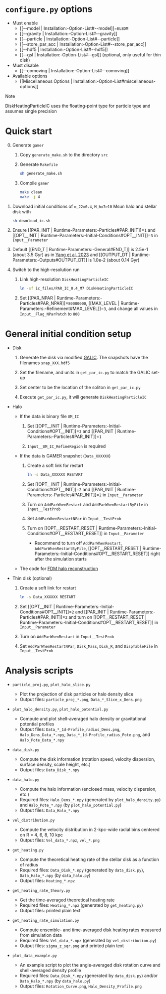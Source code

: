 # `configure.py` options
- Must enable
   - [[--model | Installation:-Option-List#--model]]=`ELBDM`
   - [[--gravity | Installation:-Option-List#--gravity]]
   - [[--particle | Installation:-Option-List#--particle]]
   - [[--store_par_acc | Installation:-Option-List#--store_par_acc]]
   - [[--hdf5 | Installation:-Option-List#--hdf5]]
   - [[--gsl | Installation:-Option-List#--gsl]] (optional, only useful for thin disk)
- Must disable
   - [[--comoving | Installation:-Option-List#--comoving]]
- Available options
   - [[Miscellaneous Options | Installation:-Option-List#miscellaneous-options]]

> [!NOTE]
> DiskHeatingParticleIC uses the floating-point type for particle type and assumes single precision

# Quick start
0. Generate `gamer`

   1. Copy `generate_make.sh` to the directory `src`

   2. Generate `Makefile`
      ```bash
      sh generate_make.sh
      ```

   3. Compile `gamer`
      ```bash
      make clean
      make -j 4
      ```

1. Download initial conditions of `m_22=0.4`, `M_h=7e10` Msun halo and stellar disk with
   ```bash
   sh download_ic.sh
   ```

2. Ensure [[PAR_INIT | Runtime-Parameters:-Particles#PAR_INIT]]=`1` and [[OPT__INIT | Runtime-Parameters:-Initial-Conditions#OPT__INIT]]=`3` in `Input__Parameter`

3. Default [[END_T | Runtime-Parameters:-General#END_T]] is 2.5e-1 (about 3.5 Gyr) as in [Yang et al. 2023](https://doi.org/10.1093/mnras/stae793) and [[OUTPUT_DT | Runtime-Parameters:-Outputs#OUTPUT_DT]] is 1.0e-2 (about 0.14 Gyr)

4. Switch to the high-resolution run

   1. Link high-resolution `DiskHeatingParticleIC`
      ```bash
      ln -sf ic_files/PAR_IC_0.4_M7 DiskHeatingParticleIC
      ```

   2. Set [[PAR_NPAR | Runtime-Parameters:-Particles#PAR_NPAR]]=`80000000`, [[MAX_LEVEL | Runtime-Parameters:-Refinement#MAX_LEVEL]]=`3`, and change all values in `Input__Flag_NParPatch` to `800`


# General initial condition setup
- Disk

   1. Generate the disk via modified [GALIC](https://github.com/HsunYeong/GALIC.git).
      The snapshots have the filenames `snap_XXX.hdf5`

   2. Set the filename, and units in `get_par_ic.py` to match the GALIC set-up

   3. Set center to be the location of the soliton in `get_par_ic.py`

   4. Execute `get_par_ic.py`, it will generate `DiskHeatingParticleIC`

- Halo

   - If the data is binary file `UM_IC`

      1. Set [[OPT__INIT | Runtime-Parameters:-Initial-Conditions#OPT__INIT]]=`3` and [[PAR_INIT | Runtime-Parameters:-Particles#PAR_INIT]]=`1`

      2. `Input__UM_IC_RefineRegion` is required

   - If the data is GAMER snapshot (`Data_XXXXXX`)

      1. Create a soft link for restart
         ```bash
         ln -s Data_XXXXXX RESTART
         ```

      2. Set [[OPT__INIT | Runtime-Parameters:-Initial-Conditions#OPT__INIT]]=`2` and [[PAR_INIT | Runtime-Parameters:-Particles#PAR_INIT]]=`2` in `Input__Parameter`

      3. Turn on `AddParWhenRestart` and `AddParWhenRestartByFile` in `Input__TestProb`

      4. Set `AddParWhenRestartNPar` in `Input__TestProb`

      5. Turn on [[OPT__RESTART_RESET | Runtime-Parameters:-Initial-Conditions#OPT__RESTART_RESET]] in `Input__Parameter`
         - Recommend to turn off `AddParWhenRestart`, `AddParWhenRestartByFile`, [[OPT__RESTART_RESET | Runtime-Parameters:-Initial-Conditions#OPT__RESTART_RESET]] right after the simulation starts

   - The code for [FDM halo reconstruction](https://github.com/calab-ntu/psidm-halo-reconstruction)

- Thin disk (optional)

   1. Create a soft link for restart
      ```bash
      ln -s Data_XXXXXX RESTART
      ```

   2. Set [[OPT__INIT | Runtime-Parameters:-Initial-Conditions#OPT__INIT]]=`2` and [[PAR_INIT | Runtime-Parameters:-Particles#PAR_INIT]]=`2` and turn on [[OPT__RESTART_RESET | Runtime-Parameters:-Initial-Conditions#OPT__RESTART_RESET]] in `Input__Parameter`

   3. Turn on `AddParWhenRestart` in `Input__TestProb`

   4. Set `AddParWhenRestartNPar`, `Disk_Mass`, `Disk_R`, and `DispTableFile` in `Input__TestProb`


# Analysis scripts
- `particle_proj.py`, `plot_halo_slice.py`

   - Plot the projection of disk particles or halo density slice
   - Output files: `particle_proj_*.png`, `Data_*_Slice_x_Dens.png`

- `plot_halo_density.py`, `plot_halo_potential.py`

   - Compute and plot shell-averaged halo density or gravitational potential profiles
   - Output files: `Data_*_1d-Profile_radius_Dens.png`, `Halo_Dens_Data_*.npy`, `Data_*_1d-Profile_radius_Pote.png`, and `Halo_Pote_Data_*.npy`

- `data_disk.py`

   - Compute the disk information (rotation speed, velocity dispersion, surface density, scale height, etc.)
   - Output files: `Data_Disk_*.npy`

- `data_halo.py`

   - Compute the halo information (enclosed mass, velocity dispersion, etc.)
   - Required files: `Halo_Dens_*.npy` (generated by `plot_halo_density.py`) and `Halo_Pote_*.npy` (by `plot_halo_potential.py`)
   - Output files: `Data_Halo_*.npy`

- `vel_distribution.py`

   - Compute the velocity distribution in 2-kpc-wide radial bins centered on R = 4, 6, 8, 10 kpc
   - Output files: `Vel_data_*.npz`, `vel_*.png`

- `get_heating.py`

   - Compute the theoretical heating rate of the stellar disk as a function of radius
   - Required files: `Data_Disk_*.npy` (generated by `data_disk.py`), `Data_Halo_*.npy` (by `data_halo.py`)
   - Output files: `Heating_*.npz`

- `get_heating_rate_theory.py`

   - Get the time-averaged theoretical heating rate
   - Required files: `Heating_*.npz` (generated by `get_heating.py`)
   - Output files: printed plain text

- `get_heating_rate_simulation.py`

   - Compute ensemble- and time-averaged disk heating rates measured from simulation data
   - Required files: `Vel_data_*.npz` (generated by `vel_distribution.py`)
   - Output files: `sigma_z_sqr.png` and printed plain text

- `plot_data_example.py`

   - An example script to plot the angle-averaged disk rotation curve and shell-averaged density profile
   - Required files: `Data_Disk_*.npy` (generated by `data_disk.py`) and/or `Data_Halo_*.npy` (by `data_halo.py`)
   - Output files: `Rotation_Curve.png`, `Halo_Density_Profile.png`
